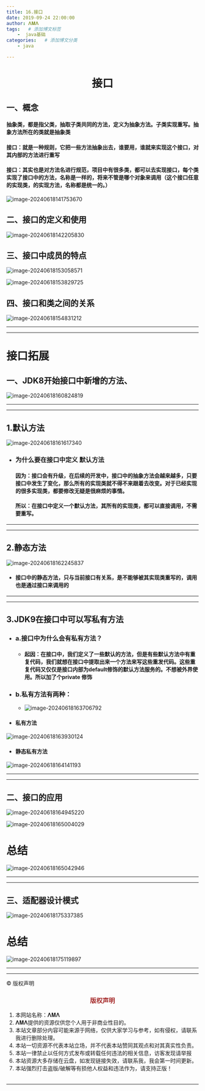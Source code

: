 ```yaml
---
title: 16.接口
date: 2019-09-24 22:00:00
author: 𝚲𝚳𝚲
tags:   # 添加博文标签
	-  java基础
categories:   # 添加博文分类
	- java

---
```


<h1><center>接口</h1>

## 一、概念

#### 抽象类，都是指父类，抽取子类共同的方法，定义为抽象方法。子类实现重写。抽象方法所在的类就是抽象类

#### 接口：就是一种规则，它把一些方法抽象出去，谁要用，谁就来实现这个接口，对其内部的方法进行重写

#### 接口：其实也是对方法名进行规范，项目中有很多类，都可以去实现接口，每个类实现了接口中的方法，名称是一样的，将来不管是哪个对象来调用（这个接口任意的实现类，的实现方法，名称都是统一的。）

![image-20240618141753670](https://raw.githubusercontent.com/protonlml/blogimages/master/imgs/202406181417811.png)

## 二、接口的定义和使用

![image-20240618142205830](https://raw.githubusercontent.com/protonlml/blogimages/master/imgs/202406181422010.png)

## 三、接口中成员的特点

![image-20240618153058571](https://raw.githubusercontent.com/protonlml/blogimages/master/imgs/202406181530631.png)

![image-20240618153829725](https://raw.githubusercontent.com/protonlml/blogimages/master/imgs/202406181538818.png)

## 四、接口和类之间的关系

![image-20240618154831212](https://raw.githubusercontent.com/protonlml/blogimages/master/imgs/202406181548334.png)

---



---



# 接口拓展

## 一、JDK8开始接口中新增的方法、

![image-20240618160824819](https://raw.githubusercontent.com/protonlml/blogimages/master/imgs/202406181608847.png)

---

---

## 1.默认方法

![image-20240618161617340](https://raw.githubusercontent.com/protonlml/blogimages/master/imgs/202406181616514.png)



- ### 为什么要在接口中定义 默认方法

  #### 因为：接口会有升级，在后续的开发中，接口中的抽象方法会越来越多，只要接口中发生了变化，那么所有的实现类就不得不来跟着去改变。对于已经实现的很多实现类，都要修改无疑是很麻烦的事情。

  #### 所以：在接口中定义一个默认方法，其所有的实现类，都可以直接调用，不需要重写。

---

---

## 2.静态方法

![image-20240618162245837](https://raw.githubusercontent.com/protonlml/blogimages/master/imgs/202406181622890.png)

- #### 接口中的静态方法，只与当前接口有关系，是不能够被其实现类重写的，调用也是通过接口来调用的

---

---

## 3.JDK9在接口中可以写私有方法

- ### a.接口中为什么会有私有方法？

  - #### 起因：在接口中，我们定义了一些默认的方法，但是有些默认方法中有重复代码，我们就想在接口中提取出来一个方法来写这些重发代码。这些重复代码又仅仅是接口内部为default修饰的默认方法服务的。不想被外界使用。所以加了个private 修饰

- ### b.私有方法有两种：

  - ![image-20240618163706792](https://raw.githubusercontent.com/protonlml/blogimages/master/imgs/202406181637981.png)

- #### 私有方法

![image-20240618163930124](https://raw.githubusercontent.com/protonlml/blogimages/master/imgs/202406181639276.png)

- #### 静态私有方法

![image-20240618164141193](https://raw.githubusercontent.com/protonlml/blogimages/master/imgs/202406181641226.png)



---



---



## 二、接口的应用

![image-20240618164945220](https://raw.githubusercontent.com/protonlml/blogimages/master/imgs/202406181649344.png)

![image-20240618165004029](https://raw.githubusercontent.com/protonlml/blogimages/master/imgs/202406181650437.png)

# 总结

![image-20240618165042946](https://raw.githubusercontent.com/protonlml/blogimages/master/imgs/202406181650374.png)

---



---

## 三、适配器设计模式

![image-20240618175337385](https://raw.githubusercontent.com/protonlml/blogimages/master/imgs/202406181753860.png)

# 总结

![image-20240618175119897](https://raw.githubusercontent.com/protonlml/blogimages/master/imgs/202406181751312.png)







---


----

© 版权声明

<escape>

<div>
    <h3 align="center"  style="color: brown;" >版权声明</h3>
    <table>
   		<tr>
    		<ol>
				<li>本网站名称：𝚲𝚳𝚲</li>
				<li>𝚲𝚳𝚲提供的资源仅供您个人用于非商业性目的。</li>
				<li>本站文章部分内容可能来源于网络，仅供大家学习与参考，如有侵权，请联系我进行删除处理。</li>
				<li>本站一切资源不代表本站立场，并不代表本站赞同其观点和对其真实性负责。</li>
        		<li>本站一律禁止以任何方式发布或转载任何违法的相关信息，访客发现请举报</li> 
        		<li>本站资源大多存储在云盘，如发现链接失效，请联系我，我会第一时间更新。</li>
        		<li>本站强烈打击盗版/破解等有损他人权益和违法作为，请支持正版！</li>  
			</ol>
		</tr>
	</table>
</div>




</escape>

----



